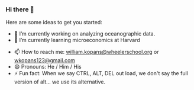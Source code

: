 ### Hi there 👋

Here are some ideas to get you started:

- 🔭 I’m currently working on analyzing oceanographic data.
- 🌱 I’m currently learning microeconomics at Harvard
<!--- 
- 👯 I’m looking to collaborate on ...
- 🤔 I’m looking for help with ...
- 💬 Ask me about ...
-->
- 📫 How to reach me: william.kopans@wheelerschool.org or wkopans123@gmail.com
- 😄 Pronouns: He / Him / His
- ⚡ Fun fact: When we say CTRL, ALT, DEL out load, we don't say the full version of alt... we use its alternative.




